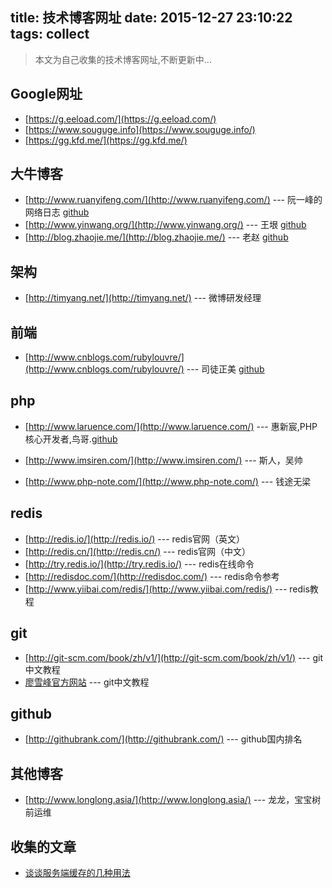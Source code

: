 title: 技术博客网址
date: 2015-12-27 23:10:22
tags: collect
---
> 本文为自己收集的技术博客网址,不断更新中...

## Google网址
- [https://g.eeload.com/](https://g.eeload.com/)
- [https://www.souguge.info](https://www.souguge.info/)
- [https://gg.kfd.me/](https://gg.kfd.me/)

## 大牛博客
- [http://www.ruanyifeng.com/](http://www.ruanyifeng.com/) --- 阮一峰的网络日志 [github](https://github.com/ruanyf)
- [http://www.yinwang.org/](http://www.yinwang.org/) --- 王垠 [github](https://github.com/yinwang0)
- [http://blog.zhaojie.me/](http://blog.zhaojie.me/) --- 老赵 [github](https://github.com/JeffreyZhao)

## 架构
- [http://timyang.net/](http://timyang.net/) --- 微博研发经理

## 前端
- [http://www.cnblogs.com/rubylouvre/](http://www.cnblogs.com/rubylouvre/) --- 司徒正美 [github](https://github.com/RubyLouvre)

## php
- [http://www.laruence.com/](http://www.laruence.com/) --- 惠新宸,PHP核心开发者,鸟哥.[github](https://github.com/laruence)

- [http://www.imsiren.com/](http://www.imsiren.com/) --- 斯人，吴帅
- [http://www.php-note.com/](http://www.php-note.com/) --- 钱途无梁

## redis
- [http://redis.io/](http://redis.io/) --- redis官网（英文）
- [http://redis.cn/](http://redis.cn/) --- redis官网（中文）
- [http://try.redis.io/](http://try.redis.io/) --- redis在线命令
- [http://redisdoc.com/](http://redisdoc.com/) --- redis命令参考
- [http://www.yiibai.com/redis/](http://www.yiibai.com/redis/) --- redis教程

## git
- [http://git-scm.com/book/zh/v1/](http://git-scm.com/book/zh/v1/) --- git中文教程
- [廖雪峰官方网站](http://www.liaoxuefeng.com/wiki/0013739516305929606dd18361248578c67b8067c8c017b000) --- git中文教程

## github
- [http://githubrank.com/](http://githubrank.com/) --- github国内排名

## 其他博客
- [http://www.longlong.asia/](http://www.longlong.asia/) --- 龙龙，宝宝树前运维

## 收集的文章
- [谈谈服务端缓存的几种用法](http://iammutex.com/html/y2015/2235.html)

